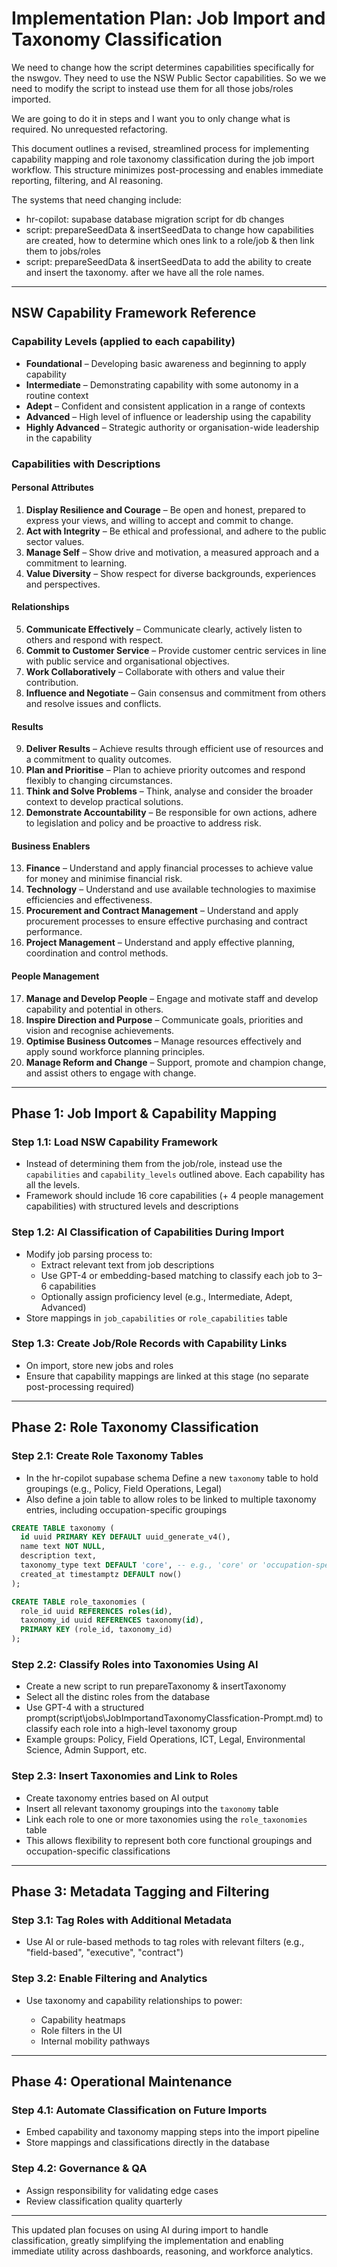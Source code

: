 # Implementation Plan: Job Import and Taxonomy Classification

We need to change how the script determines capabilities specifically for the nswgov. They need to use the NSW Public Sector capabilities. So we we need to modify the script to instead use them for all those jobs/roles imported. 

We are going to do it in steps and I want you to only change what is required. No unrequested refactoring. 

This document outlines a revised, streamlined process for implementing capability mapping and role taxonomy classification during the job import workflow. This structure minimizes post-processing and enables immediate reporting, filtering, and AI reasoning.

The systems that need changing include:
 - hr-copilot: supabase database migration script for db changes 
 - script: prepareSeedData & insertSeedData to change how capabilities are created, how to determine which ones link to a role/job & then link them to jobs/roles
 - script: prepareSeedData & insertSeedData to add the ability to create and insert the taxonomy. after we have all the role names.

---

## NSW Capability Framework Reference

### Capability Levels (applied to each capability)

* **Foundational** – Developing basic awareness and beginning to apply capability
* **Intermediate** – Demonstrating capability with some autonomy in a routine context
* **Adept** – Confident and consistent application in a range of contexts
* **Advanced** – High level of influence or leadership using the capability
* **Highly Advanced** – Strategic authority or organisation-wide leadership in the capability

### Capabilities with Descriptions

#### Personal Attributes

1. **Display Resilience and Courage** – Be open and honest, prepared to express your views, and willing to accept and commit to change.
2. **Act with Integrity** – Be ethical and professional, and adhere to the public sector values.
3. **Manage Self** – Show drive and motivation, a measured approach and a commitment to learning.
4. **Value Diversity** – Show respect for diverse backgrounds, experiences and perspectives.

#### Relationships

5. **Communicate Effectively** – Communicate clearly, actively listen to others and respond with respect.
6. **Commit to Customer Service** – Provide customer centric services in line with public service and organisational objectives.
7. **Work Collaboratively** – Collaborate with others and value their contribution.
8. **Influence and Negotiate** – Gain consensus and commitment from others and resolve issues and conflicts.

#### Results

9. **Deliver Results** – Achieve results through efficient use of resources and a commitment to quality outcomes.
10. **Plan and Prioritise** – Plan to achieve priority outcomes and respond flexibly to changing circumstances.
11. **Think and Solve Problems** – Think, analyse and consider the broader context to develop practical solutions.
12. **Demonstrate Accountability** – Be responsible for own actions, adhere to legislation and policy and be proactive to address risk.

#### Business Enablers

13. **Finance** – Understand and apply financial processes to achieve value for money and minimise financial risk.
14. **Technology** – Understand and use available technologies to maximise efficiencies and effectiveness.
15. **Procurement and Contract Management** – Understand and apply procurement processes to ensure effective purchasing and contract performance.
16. **Project Management** – Understand and apply effective planning, coordination and control methods.

#### People Management

17. **Manage and Develop People** – Engage and motivate staff and develop capability and potential in others.
18. **Inspire Direction and Purpose** – Communicate goals, priorities and vision and recognise achievements.
19. **Optimise Business Outcomes** – Manage resources effectively and apply sound workforce planning principles.
20. **Manage Reform and Change** – Support, promote and champion change, and assist others to engage with change.

---

## Phase 1: Job Import & Capability Mapping

### Step 1.1: Load NSW Capability Framework

* Instead of determining them from the job/role, instead use the `capabilities` and `capability_levels` outlined above. Each capability has all the levels. 
* Framework should include 16 core capabilities (+ 4 people management capabilities) with structured levels and descriptions

### Step 1.2: AI Classification of Capabilities During Import

* Modify job parsing process to:
  * Extract relevant text from job descriptions
  * Use GPT-4 or embedding-based matching to classify each job to 3–6 capabilities
  * Optionally assign proficiency level (e.g., Intermediate, Adept, Advanced)
* Store mappings in `job_capabilities` or `role_capabilities` table

### Step 1.3: Create Job/Role Records with Capability Links

* On import, store new jobs and roles
* Ensure that capability mappings are linked at this stage (no separate post-processing required)

---

## Phase 2: Role Taxonomy Classification

### Step 2.1: Create Role Taxonomy Tables

* In the hr-copilot supabase schema Define a new `taxonomy` table to hold groupings (e.g., Policy, Field Operations, Legal)
* Also define a join table to allow roles to be linked to multiple taxonomy entries, including occupation-specific groupings

```sql
CREATE TABLE taxonomy (
  id uuid PRIMARY KEY DEFAULT uuid_generate_v4(),
  name text NOT NULL,
  description text,
  taxonomy_type text DEFAULT 'core', -- e.g., 'core' or 'occupation-specific'
  created_at timestamptz DEFAULT now()
);

CREATE TABLE role_taxonomies (
  role_id uuid REFERENCES roles(id),
  taxonomy_id uuid REFERENCES taxonomy(id),
  PRIMARY KEY (role_id, taxonomy_id)
);
```

### Step 2.2: Classify Roles into Taxonomies Using AI

* Create a new script to run prepareTaxonomy & insertTaxonomy
* Select all the distinc roles from the database
* Use GPT-4 with a structured prompt(script\jobs\JobImportandTaxonomyClassfication-Prompt.md) to classify each role into a high-level taxonomy group
* Example groups: Policy, Field Operations, ICT, Legal, Environmental Science, Admin Support, etc.

### Step 2.3: Insert Taxonomies and Link to Roles

* Create taxonomy entries based on AI output
* Insert all relevant taxonomy groupings into the `taxonomy` table
* Link each role to one or more taxonomies using the `role_taxonomies` table
* This allows flexibility to represent both core functional groupings and occupation-specific classifications

---

## Phase 3: Metadata Tagging and Filtering

### Step 3.1: Tag Roles with Additional Metadata

* Use AI or rule-based methods to tag roles with relevant filters (e.g., "field-based", "executive", "contract")

### Step 3.2: Enable Filtering and Analytics

* Use taxonomy and capability relationships to power:

  * Capability heatmaps
  * Role filters in the UI
  * Internal mobility pathways

---

## Phase 4: Operational Maintenance

### Step 4.1: Automate Classification on Future Imports

* Embed capability and taxonomy mapping steps into the import pipeline
* Store mappings and classifications directly in the database

### Step 4.2: Governance & QA

* Assign responsibility for validating edge cases
* Review classification quality quarterly

---

This updated plan focuses on using AI during import to handle classification, greatly simplifying the implementation and enabling immediate utility across dashboards, reasoning, and workforce analytics.
